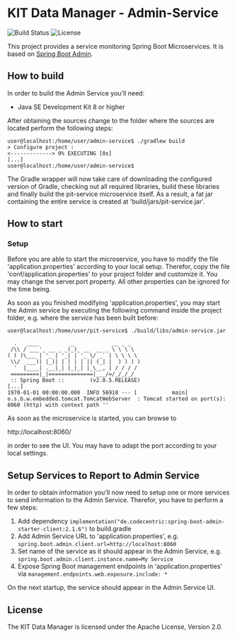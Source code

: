 # KIT Data Manager - Admin-Service

![Build Status](https://img.shields.io/travis/kit-data-manager/admin-service.svg)
![License](https://img.shields.io/github/license/kit-data-manager/admin-service.svg)

This project provides a service monitoring Spring Boot Microservices. It is based on [Spring Boot Admin](https://github.com/codecentric/spring-boot-admin).

## How to build

In order to build the Admin Service you'll need:

* Java SE Development Kit 8 or higher

After obtaining the sources change to the folder where the sources are located perform the following steps:

```
user@localhost:/home/user/admin-service$ ./gradlew build
> Configure project :
<-------------> 0% EXECUTING [0s]
[...]
user@localhost:/home/user/admin-service$
```

The Gradle wrapper will now take care of downloading the configured version of Gradle, checking out all required libraries, build these
libraries and finally build the pit-service microservice itself. As a result, a fat jar containing the entire service is created at 'build/jars/pit-service.jar'.

## How to start

### Setup
Before you are able to start the microservice, you have to modify the file 'application.properties' according to your local setup. 
Therefor, copy the file 'conf/application.properties' to your project folder and customize it. You may change the server.port property. 
All other properties can be ignored for the time being.

As soon as you finished modifying 'application.properties', you may start the Admin service by executing the following command inside the project folder, 
e.g. where the service has been built before:

```
user@localhost:/home/user/pit-service$ ./build/libs/admin-service.jar

  .   ____          _            __ _ _
 /\\ / ___'_ __ _ _(_)_ __  __ _ \ \ \ \
( ( )\___ | '_ | '_| | '_ \/ _` | \ \ \ \
 \\/  ___)| |_)| | | | | || (_| |  ) ) ) )
  '  |____| .__|_| |_|_| |_\__, | / / / /
 =========|_|==============|___/=/_/_/_/
 :: Spring Boot ::        (v2.0.5.RELEASE)
[...]
1970-01-01 00:00:00.000  INFO 56918 --- [           main] o.s.b.w.embedded.tomcat.TomcatWebServer  : Tomcat started on port(s): 8060 (http) with context path ''

```

As soon as the microservice is started, you can browse to 

http://localhost:8060/

in order to see the UI. You may have to adapt the port according to your local settings.

## Setup Services to Report to Admin Service

In order to obtain information you'll now need to setup one or more services to send information to the Admin Service.
Therefor, you have to perform a few steps:

1. Add dependency `implementation("de.codecentric:spring-boot-admin-starter-client:2.1.6")` to build.gradle
2. Add Admin Service URL to 'application.properties', e.g. `spring.boot.admin.client.url=http://localhost:8060`
3. Set name of the service as it should appear in the Admin Service, e.g. `spring.boot.admin.client.instance.name=My Service`
4. Expose Spring Boot management endpoints in 'application.properties' via `management.endpoints.web.exposure.include: *`

On the next startup, the service should appear in the Admin Service UI.

## License

The KIT Data Manager is licensed under the Apache License, Version 2.0.
